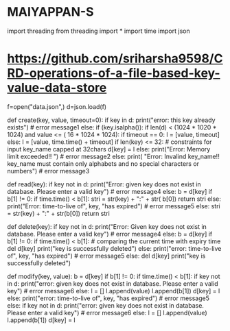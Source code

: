 # MAIYAPPAN-S
import threading
from threading import *
import time
import json

# https://github.com/sriharsha9598/CRD-operations-of-a-file-based-key-value-data-store

f=open("data.json",)
d=json.load(f)

def create(key, value, timeout=0):
    if key in d:
        print("error: this key already exists")  # error message1
    else:
        if (key.isalpha()):
            if len(d) < (1024 * 1020 * 1024) and value <= (
                    16 * 1024 * 1024):
                if timeout == 0:
                    l = [value, timeout]
                else:
                    l = [value, time.time() + timeout]
                if len(key) <= 32:  # constraints for input key_name capped at 32chars
                    d[key] = l
            else:
                print("Error: Memory limit exceeded!! ")  # error message2
        else:
            print(
                "Error: Invalind key_name!! key_name must contain only alphabets and no special characters or numbers")  # error message3



def read(key):
    if key not in d:
        print("Error: given key does not exist in database. Please enter a valid key")  # error message4
    else:
        b = d[key]
        if b[1] != 0:
            if time.time() < b[1]:
                stri = str(key) + ":" + str(
                    b[0])
                return stri
            else:
                print("Error: time-to-live of", key, "has expired")  # error message5
        else:
            stri = str(key) + ":" + str(b[0])
            return stri



def delete(key):
    if key not in d:
        print("Error: Given key does not exist in database. Please enter a valid key")  # error message4
    else:
        b = d[key]
        if b[1] != 0:
            if time.time() < b[1]:  # comparing the current time with expiry time
                del d[key]
                print("key is successfully deleted")
            else:
                print("error: time-to-live of", key, "has expired")  # error message5
        else:
            del d[key]
            print("key is successfully deleted")





def modify(key, value):
    b = d[key]
    if b[1] != 0:
        if time.time() < b[1]:
            if key not in d:
                print("error: given key does not exist in database. Please enter a valid key")  # error message6
            else:
                l = []
                l.append(value)
                l.append(b[1])
                d[key] = l
        else:
            print("error: time-to-live of", key, "has expired")  # error message5
    else:
        if key not in d:
            print("error: given key does not exist in database. Please enter a valid key")  # error message6
        else:
            l = []
            l.append(value)
            l.append(b[1])
            d[key] = l
